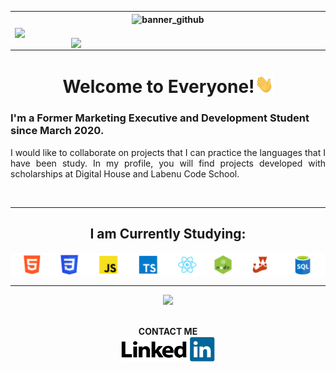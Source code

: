 <table style="width:100%">
  <tr>
    <th>
      <img src="tjatoba/images/bannerthiagojatoba.png" alt="banner_github" style="max-width:100%;">
    </th>
  </tr>
  <tr>
    <td>
      <img width="370px" align="left" src="https://github-readme-stats.vercel.app/api/top-langs/?username=tjatoba&layout=compact&theme=blue-green" style="max-width:100%;"><img width="400px" align="right" src="https://github-readme-stats.vercel.app/api?username=tjatoba&amp;theme=blue-green" style="max-width:100%;">
    </td>
  </tr>
</table>

<h1 align="center">Welcome to Everyone!<img src="https://github.com/tjatoba/tjatoba/blob/main/images/Hi.gif" width="30px" style="max-width:100%;"></h1> 

<h3>I'm a Former Marketing Executive and Development Student since March 2020.</h3>
<p align="justify">I would like to collaborate on projects that I can practice the languages that I have been study. In my profile, you will find projects developed with scholarships at Digital House and Labenu Code School.</p>
</br>

<hr></hr> 
<h2 align="center">I am Currently Studying:</h2>
<p align="center" style="display: flex; justify-content: space-between">
  <img alt="tjatoba-techskills" style="max-width:100%;"src="https://github.com/tjatoba/tjatoba/blob/main/images/bannerlinguagens.png">
</p>
<hr></hr> 
<div align="center">
<img src="https://komarev.com/ghpvc/?username=your-github-username&color=079839">
</br>
</br>

**CONTACT ME**
<br/>
<a href="https://www.linkedin.com/in/thiagojatobadev/">
  <img alt="tjatoba-linkedin" height="40" width="150" src="https://github.com/tjatoba/tjatoba/blob/main/images/LinkedIn_Logo.png">
</a>
</div>
